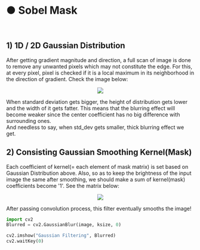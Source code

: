 <h1> ● Sobel Mask </h1>
<br>
   
## 1) 1D / 2D Gaussian Distribution
After getting gradient magnitude and direction, a full scan of image is done to remove any unwanted pixels which may not constitute the edge. For this, at every pixel, pixel is checked if it is a local maximum in its neighborhood in the direction of gradient. Check the image below:   

<p align="center"><img src="https://i0.wp.com/www.adeveloperdiary.com/wp-content/uploads/2019/05/How-to-implement-Sobel-edge-detection-using-Python-from-scratch-adeveloperdiary.com-sobel-sobel-operator.jpg?resize=744%2C356"></img></p>      


When standard deviation gets bigger, the height of distribution gets lower and the width of it gets fatter. This means that the blurring effect will become weaker since
the center coefficient has no big difference with surrounding ones.   
And needless to say, when std_dev gets smaller, thick blurring effect we get.
        
        
## 2) Consisting Gaussian Smoothing Kernel(Mask)
Each coefficient of kernel(= each element of mask matrix) is set based on Gaussian Distribution above. Also, so as to keep the brightness of the input image the same after smoothing, we should make a sum of kernel(mask) coefficients become '1'. See the matrix below:

<p align="center"><img src="https://www.tutorialspoint.com/dip/images/sobel3.jpg"></img></p> 

After passing convolution process, this filter eventually smooths the image!

```python
import cv2
Blurred = cv2.GaussianBlur(image, ksize, 0)

cv2.imshow("Gaussian Filtering", Blurred)
cv2.waitKey(0)
```
